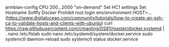 armbian-config
  CPU 200...2000 "on-demand"
  Set HC1 settings
  Set Hostname
  Softfy
    Docker 
  Prohibit root login
env/environment HOST=...
(https://www.digitalocean.com/community/tutorials/how-to-create-an-ssh-ca-to-validate-hosts-and-clients-with-ubuntu)
curl  https://raw.githubusercontent.com/cmaoling/DS81/master/docker.systemd | .
nano /etc/fstab
<RESTART>
sudo nano /etc/systemd/system/docker.service 
sudo systemctl daemon-reload
sudo systemctl status docker.service
